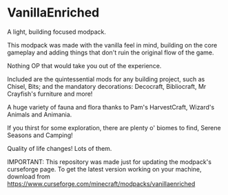 # VanillaEnriched
A light, building focused modpack.

 

This modpack was made with the vanilla feel in mind, building on the core gameplay and adding things that don't ruin the original flow of the game.

Nothing OP that would take you out of the experience.

 

 

Included are the quintessential mods for any building project, such as Chisel, Bits; and the mandatory decorations: Decocraft, Bibliocraft, Mr Crayfish's furniture and more!

A huge variety of fauna and flora thanks to Pam's HarvestCraft, Wizard's Animals and Animania.

If you thirst for some exploration, there are plenty o' biomes to find, Serene Seasons and Camping!

Quality of life changes! Lots of them.


IMPORTANT:
This repository was made just for updating the modpack's curseforge page. To get the latest version working on your machine, download from https://www.curseforge.com/minecraft/modpacks/vanillaenriched
